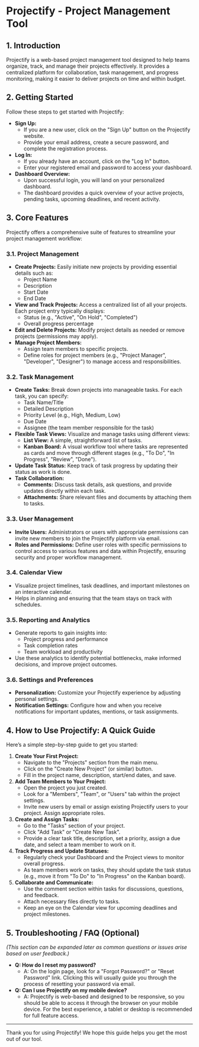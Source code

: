 # Projectify - Project Management Tool

## 1. Introduction

Projectify is a web-based project management tool designed to help teams organize, track, and manage their projects effectively. It provides a centralized platform for collaboration, task management, and progress monitoring, making it easier to deliver projects on time and within budget.

## 2. Getting Started

Follow these steps to get started with Projectify:

*   **Sign Up:**
    *   If you are a new user, click on the "Sign Up" button on the Projectify website.
    *   Provide your email address, create a secure password, and complete the registration process.
*   **Log In:**
    *   If you already have an account, click on the "Log In" button.
    *   Enter your registered email and password to access your dashboard.
*   **Dashboard Overview:**
    *   Upon successful login, you will land on your personalized dashboard.
    *   The dashboard provides a quick overview of your active projects, pending tasks, upcoming deadlines, and recent activity.

## 3. Core Features

Projectify offers a comprehensive suite of features to streamline your project management workflow:

### 3.1. Project Management

*   **Create Projects:** Easily initiate new projects by providing essential details such as:
    *   Project Name
    *   Description
    *   Start Date
    *   End Date
*   **View and Track Projects:** Access a centralized list of all your projects. Each project entry typically displays:
    *   Status (e.g., "Active", "On Hold", "Completed")
    *   Overall progress percentage
*   **Edit and Delete Projects:** Modify project details as needed or remove projects (permissions may apply).
*   **Manage Project Members:**
    *   Assign team members to specific projects.
    *   Define roles for project members (e.g., "Project Manager", "Developer", "Designer") to manage access and responsibilities.

### 3.2. Task Management

*   **Create Tasks:** Break down projects into manageable tasks. For each task, you can specify:
    *   Task Name/Title
    *   Detailed Description
    *   Priority Level (e.g., High, Medium, Low)
    *   Due Date
    *   Assignee (the team member responsible for the task)
*   **Flexible Task Views:** Visualize and manage tasks using different views:
    *   **List View:** A simple, straightforward list of tasks.
    *   **Kanban Board:** A visual workflow tool where tasks are represented as cards and move through different stages (e.g., "To Do", "In Progress", "Review", "Done").
*   **Update Task Status:** Keep track of task progress by updating their status as work is done.
*   **Task Collaboration:**
    *   **Comments:** Discuss task details, ask questions, and provide updates directly within each task.
    *   **Attachments:** Share relevant files and documents by attaching them to tasks.

### 3.3. User Management

*   **Invite Users:** Administrators or users with appropriate permissions can invite new members to join the Projectify platform via email.
*   **Roles and Permissions:** Define user roles with specific permissions to control access to various features and data within Projectify, ensuring security and proper workflow management.

### 3.4. Calendar View

*   Visualize project timelines, task deadlines, and important milestones on an interactive calendar.
*   Helps in planning and ensuring that the team stays on track with schedules.

### 3.5. Reporting and Analytics

*   Generate reports to gain insights into:
    *   Project progress and performance
    *   Task completion rates
    *   Team workload and productivity
*   Use these analytics to identify potential bottlenecks, make informed decisions, and improve project outcomes.

### 3.6. Settings and Preferences

*   **Personalization:** Customize your Projectify experience by adjusting personal settings.
*   **Notification Settings:** Configure how and when you receive notifications for important updates, mentions, or task assignments.

## 4. How to Use Projectify: A Quick Guide

Here’s a simple step-by-step guide to get you started:

1.  **Create Your First Project:**
    *   Navigate to the "Projects" section from the main menu.
    *   Click on the "Create New Project" (or similar) button.
    *   Fill in the project name, description, start/end dates, and save.
2.  **Add Team Members to Your Project:**
    *   Open the project you just created.
    *   Look for a "Members", "Team", or "Users" tab within the project settings.
    *   Invite new users by email or assign existing Projectify users to your project. Assign appropriate roles.
3.  **Create and Assign Tasks:**
    *   Go to the "Tasks" section of your project.
    *   Click "Add Task" or "Create New Task".
    *   Provide a clear task title, description, set a priority, assign a due date, and select a team member to work on it.
4.  **Track Progress and Update Statuses:**
    *   Regularly check your Dashboard and the Project views to monitor overall progress.
    *   As team members work on tasks, they should update the task status (e.g., move it from "To Do" to "In Progress" on the Kanban board).
5.  **Collaborate and Communicate:**
    *   Use the comment section within tasks for discussions, questions, and feedback.
    *   Attach necessary files directly to tasks.
    *   Keep an eye on the Calendar view for upcoming deadlines and project milestones.

## 5. Troubleshooting / FAQ (Optional)

*(This section can be expanded later as common questions or issues arise based on user feedback.)*

*   **Q: How do I reset my password?**
    *   A: On the login page, look for a "Forgot Password?" or "Reset Password" link. Clicking this will usually guide you through the process of resetting your password via email.
*   **Q: Can I use Projectify on my mobile device?**
    *   A: Projectify is web-based and designed to be responsive, so you should be able to access it through the browser on your mobile device. For the best experience, a tablet or desktop is recommended for full feature access.

---
Thank you for using Projectify! We hope this guide helps you get the most out of our tool.
